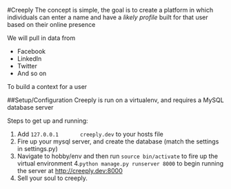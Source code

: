 #Creeply
The concept is simple, the goal is to create a platform in which individuals can enter a name and have a *likely profile* built for that user based on their online presence

We will pull in data from
* Facebook
* LinkedIn
* Twitter
* And so on

To build a context for a user

##Setup/Configuration
Creeply is run on a virtualenv, and requires a MySQL database server

Steps to get up and running:
1. Add ```127.0.0.1       creeply.dev``` to your hosts file
2. Fire up your mysql server, and create the database (match the settings in settings.py)
3. Navigate to hobby/env and then run ```source bin/activate``` to fire up the virtual environment
4.```python manage.py runserver 8000``` to begin running the server at http://creeply.dev:8000
5. Sell your soul to creeply.